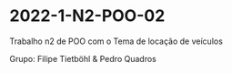 # 2022-1-N2-POO-02

Trabalho n2 de POO com o Tema de locação de veículos

Grupo: Filipe Tietböhl & Pedro Quadros